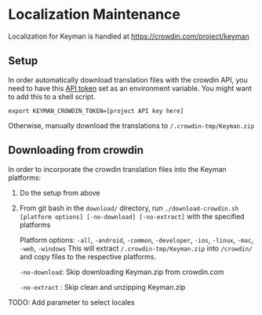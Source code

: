 # Localization Maintenance

Localization for Keyman is handled at https://crowdin.com/project/keyman

## Setup
In order automatically download translation files with the crowdin API, you need
to have this [API token](https://crowdin.com/project/keyman/settings#api) 
set as an environment variable.  You might want to add this to a shell script.

```
export KEYMAN_CROWDIN_TOKEN=[project API key here]
```

Otherwise, manually download the translations to `/.crowdin-tmp/Keyman.zip`

## Downloading from crowdin
In order to incorporate the crowdin translation files into the Keyman platforms:
1. Do the setup from above
2. From git bash in the `download/` directory, run `./download-crowdin.sh [platform options]
 [-no-download] [-no-extract]` with the specified platforms

    Platform options: `-all`, `-android`, `-common`, `-developer`, `-ios`, `-linux`, `-mac`, `-web`, `-windows`
    This will extract `/.crowdin-tmp/Keyman.zip` into `/crowdin/` and copy files to the respective platforms.

    `-no-download`: Skip downloading Keyman.zip from crowdin.com

    `-no-extract` : Skip clean and unzipping Keyman.zip


TODO: Add parameter to select locales
